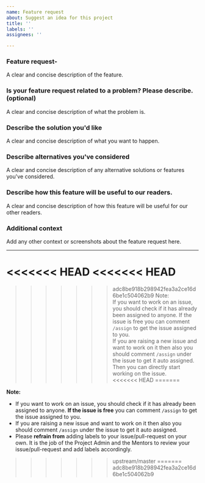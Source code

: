 ```yaml
---
name: Feature request
about: Suggest an idea for this project
title: ''
labels: ''
assignees: ''

---
```


### Feature request-
A clear and concise description of the feature.

### Is your feature request related to a problem? Please describe. (optional)
A clear and concise description of what the problem is. 

### Describe the solution you'd like
A clear and concise description of what you want to happen.

### Describe alternatives you've considered
A clear and concise description of any alternative solutions or features you've considered.

### Describe how this feature will be useful to our readers.
A clear and concise description of how this feature will be useful for our  other readers.

### Additional context
Add any other context or screenshots about the feature request here.

<hr/>

<<<<<<< HEAD
<<<<<<< HEAD
=======
>>>>>>> adc8be918b298942fea3a2ce16d6be1c504062b9
Note:  
If you want to work on an issue, you should check if it has already been assigned to anyone. If the issue is free you can comment `/assign` to get the issue assigned to you.  
If you are raising a new issue and want to work on it then also you should comment `/assign` under the issue to get it auto assigned.  
Then you can directly start working on the issue.  
<<<<<<< HEAD
=======

**Note:**
* If you want to work on an issue, you should check if it has already been assigned to anyone. **If the issue is free** you can comment `/assign` to get the issue assigned to you.
* If you are raising a new issue and want to work on it then also you should comment `/assign` under the issue to get it auto assigned.
* Please **refrain from** adding labels to your issue/pull-request on your own. It is the job of the Project Admin and the Mentors to review your issue/pull-request and add labels accordingly.
>>>>>>> upstream/master
=======
>>>>>>> adc8be918b298942fea3a2ce16d6be1c504062b9
